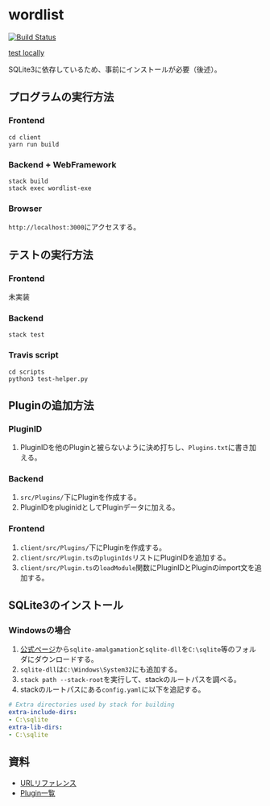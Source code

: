 # wordlist
[![Build Status](https://travis-ci.com/kanatatsu64/wordlist.svg?branch=master)](https://travis-ci.com/github/kanatatsu64/wordlist)

[test locally](http://localhost:3000)

SQLite3に依存しているため、事前にインストールが必要（後述）。

## プログラムの実行方法

### Frontend

```shell
cd client
yarn run build
```

### Backend + WebFramework

```shell
stack build
stack exec wordlist-exe
```

### Browser

`http://localhost:3000`にアクセスする。

## テストの実行方法

### Frontend
未実装

### Backend

```shell
stack test
```

### Travis script

```shell
cd scripts
python3 test-helper.py
```

## Pluginの追加方法

### PluginID

1. PluginIDを他のPluginと被らないように決め打ちし、`Plugins.txt`に書き加える。

### Backend

1. `src/Plugins/`下にPluginを作成する。
1. PluginIDをpluginidとしてPluginデータに加える。

### Frontend

1. `client/src/Plugins/`下にPluginを作成する。
1. `client/src/Plugin.ts`の`pluginIds`リストにPluginIDを追加する。
1. `client/src/Plugin.ts`の`loadModule`関数にPluginIDとPluginのimport文を追加する。

## SQLite3のインストール

### Windowsの場合

1. [公式ページ](https://www.sqlite.org/download.html)から`sqlite-amalgamation`と`sqlite-dll`を`C:\sqlite`等のフォルダにダウンロードする。
1. `sqlite-dll`は`C:\Windows\System32`にも追加する。
1. `stack path --stack-root`を実行して、stackのルートパスを調べる。
1. stackのルートパスにある`config.yaml`に以下を追記する。

```yaml:config.yaml
# Extra directories used by stack for building
extra-include-dirs:
- C:\sqlite
extra-lib-dirs:
- C:\sqlite
```

## 資料

- [URLリファレンス](https://github.com/kanatatsu64/wordlist/blob/master/URL.txt)
- [Plugin一覧](https://github.com/kanatatsu64/wordlist/blob/master/Plugins.txt)
